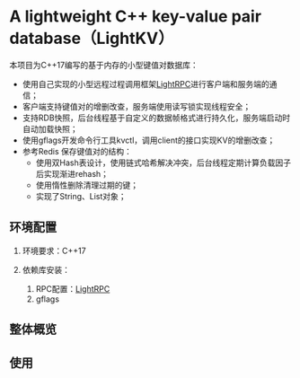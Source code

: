 # A lightweight C++ key-value pair database（LightKV）

本项目为C++17编写的基于内存的小型键值对数据库：

* 使用自己实现的小型远程过程调用框架[LightRPC](https://github.com/gongshanchong/LightRPC)进行客户端和服务端的通信；
* 客户端支持键值对的增删改查，服务端使用读写锁实现线程安全；
* 支持RDB快照，后台线程基于自定义的数据帧格式进行持久化，服务端启动时自动加载快照；
* 使用gflags开发命令行工具kvctl，调用client的接口实现KV的增删改查；
* 参考Redis 保存键值对的结构：
  * 使用双Hash表设计，使用链式哈希解决冲突，后台线程定期计算负载因子后实现渐进rehash；
  * 使用惰性删除清理过期的键；
  * 实现了String、List对象；

## 环境配置

1. 环境要求：C++17
2. 依赖库安装：

   1. RPC配置：[LightRPC](https://github.com/gongshanchong/LightRPC)
   2. gflags

## 整体概览


## 使用
